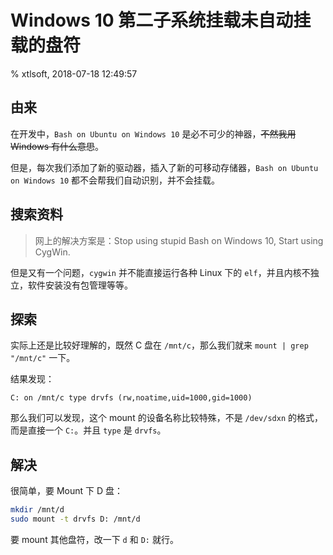 # Windows 10 第二子系统挂载未自动挂载的盘符

% xtlsoft, 2018-07-18 12:49:57

## 由来

在开发中，`Bash on Ubuntu on Windows 10` 是必不可少的神器，~~不然我用 Windows 有什么意思~~。

但是，每次我们添加了新的驱动器，插入了新的可移动存储器，`Bash on Ubuntu on Windows 10` 都不会帮我们自动识别，并不会挂载。

## 搜索资料

> 网上的解决方案是：Stop using stupid Bash on Windows 10, Start using CygWin.

但是又有一个问题，`cygwin` 并不能直接运行各种 Linux 下的 `elf`，并且内核不独立，软件安装没有包管理等等。

## 探索

实际上还是比较好理解的，既然 C 盘在 `/mnt/c`，那么我们就来 `mount | grep "/mnt/c"` 一下。

结果发现：

```text
C: on /mnt/c type drvfs (rw,noatime,uid=1000,gid=1000)
```

那么我们可以发现，这个 mount 的设备名称比较特殊，不是 `/dev/sdxn` 的格式，而是直接一个 `C:`。并且 `type` 是 `drvfs`。

## 解决

很简单，要 Mount 下 D 盘：

```sh
mkdir /mnt/d
sudo mount -t drvfs D: /mnt/d
```

要 mount 其他盘符，改一下 `d` 和 `D:` 就行。
